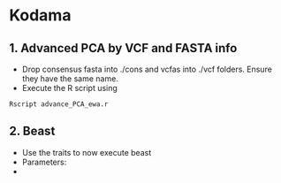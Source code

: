 # Kodama
## 1. Advanced PCA by VCF and FASTA info
- Drop consensus fasta into ./cons and vcfas into ./vcf folders. Ensure they have the same name. 
- Execute the R script using

```
Rscript advance_PCA_ewa.r 
```

## 2. Beast
- Use the traits to now execute beast
- Parameters:
- 
